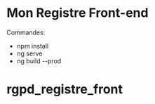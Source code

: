 # Mon Registre Front-end

Commandes:

- npm install
- ng serve
- ng build --prod

# rgpd_registre_front
